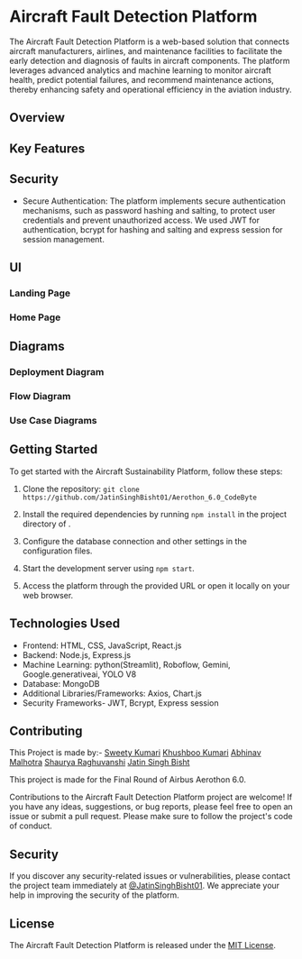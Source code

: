 # Aircraft Fault Detection Platform

The Aircraft Fault Detection Platform is a web-based solution that connects aircraft manufacturers, airlines, and maintenance facilities to facilitate the early detection and diagnosis of faults in aircraft components. The platform leverages advanced analytics and machine learning to monitor aircraft health, predict potential failures, and recommend maintenance actions, thereby enhancing safety and operational efficiency in the aviation industry.

## Overview



## Key Features



## Security

- Secure Authentication: The platform implements secure authentication mechanisms, such as password hashing and salting, to protect user credentials and prevent unauthorized access. We used JWT for authentication, bcrypt for hashing and salting and express session for session management.

## UI

### Landing Page

### Home Page

## Diagrams

### Deployment Diagram

### Flow Diagram

### Use Case Diagrams




## Getting Started

To get started with the Aircraft Sustainability Platform, follow these steps:

1. Clone the repository: `git clone https://github.com/JatinSinghBisht01/Aerothon_6.0_CodeByte`

2. Install the required dependencies by running `npm install` in the project directory of .

3. Configure the database connection and other settings in the configuration files.

4. Start the development server using `npm start`.

5. Access the platform through the provided URL or open it locally on your web browser.

## Technologies Used

- Frontend: HTML, CSS, JavaScript, React.js
- Backend: Node.js, Express.js
- Machine Learning: python(Streamlit), Roboflow, Gemini, Google.generativeai, YOLO V8
- Database: MongoDB
- Additional Libraries/Frameworks: Axios, Chart.js
- Security Frameworks- JWT, Bcrypt, Express session

## Contributing

This Project is made by:-
[Sweety Kumari](https://github.com/SWEETY1-KUMARI)
[Khushboo Kumari](https://github.com/khushboo9761)
[Abhinav Malhotra](https://github.com/abhinavmalhotra01)
[Shaurya Raghuvanshi](https://github.com/Sha007urya)
[Jatin Singh Bisht](https://github.com/JatinSinghBisht01)


This project is made for the Final Round of Airbus Aerothon 6.0.

Contributions to the Aircraft Fault Detection Platform project are welcome! If you have any ideas, suggestions, or bug reports, please feel free to open an issue or submit a pull request. Please make sure to follow the project's code of conduct.

## Security

If you discover any security-related issues or vulnerabilities, please contact the project team immediately at [@JatinSinghBisht01](https://github.com/JatinSinghBisht01). We appreciate your help in improving the security of the platform.

## License

The Aircraft Fault Detection Platform is released under the [MIT License](LICENSE).
